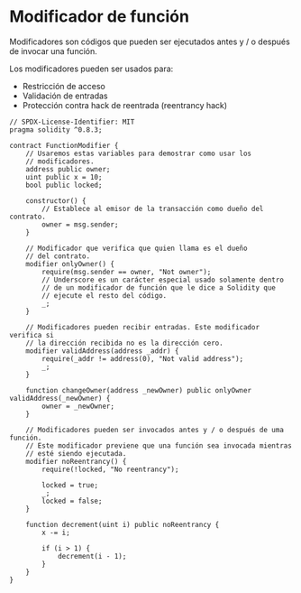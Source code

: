 # Modificador de función

Modificadores son códigos que pueden ser ejecutados antes y / o después de invocar una función.

Los modificadores pueden ser usados para:

* Restricción de acceso
* Validación de entradas
* Protección contra hack de reentrada (reentrancy hack)

```solidity
// SPDX-License-Identifier: MIT
pragma solidity ^0.8.3;

contract FunctionModifier {
    // Usaremos estas variables para demostrar como usar los
    // modificadores.
    address public owner;
    uint public x = 10;
    bool public locked;

    constructor() {
        // Establece al emisor de la transacción como dueño del contrato.
        owner = msg.sender;
    }

    // Modificador que verifica que quien llama es el dueño 
    // del contrato.
    modifier onlyOwner() {
        require(msg.sender == owner, "Not owner");
        // Underscore es un carácter especial usado solamente dentro
        // de un modificador de función que le dice a Solidity que
        // ejecute el resto del código.
        _;
    }

    // Modificadores pueden recibir entradas. Este modificador verifica si
    // la dirección recibida no es la dirección cero.
    modifier validAddress(address _addr) {
        require(_addr != address(0), "Not valid address");
        _;
    }

    function changeOwner(address _newOwner) public onlyOwner validAddress(_newOwner) {
        owner = _newOwner;
    }

    // Modificadores pueden ser invocados antes y / o después de uma función.
    // Este modificador previene que una función sea invocada mientras
    // esté siendo ejecutada.
    modifier noReentrancy() {
        require(!locked, "No reentrancy");

        locked = true;
        _;
        locked = false;
    }

    function decrement(uint i) public noReentrancy {
        x -= i;

        if (i > 1) {
            decrement(i - 1);
        }
    }
}
```